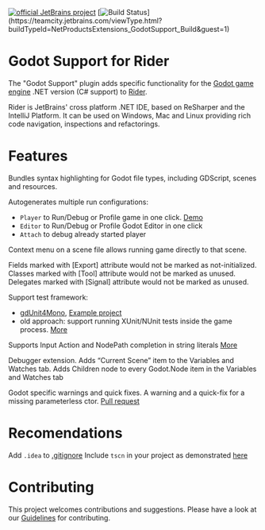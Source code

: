 [![official JetBrains project](https://jb.gg/badges/official-flat-square.svg)](https://confluence.jetbrains.com/display/ALL/JetBrains+on+GitHub)
[![Build Status](https://teamcity.jetbrains.com/app/rest/builds/buildType:(id:NetProductsExtensions_GodotSupport_Build)/statusIcon.svg?guest=1)](https://teamcity.jetbrains.com/viewType.html?buildTypeId=NetProductsExtensions_GodotSupport_Build&guest=1)
 
# Godot Support for Rider

The "Godot Support" plugin adds specific functionality for the [Godot game engine](https://godotengine.org/) .NET version (C# support) to [Rider](https://www.jetbrains.com/rider/).

Rider is JetBrains' cross platform .NET IDE, based on ReSharper and the IntelliJ Platform. It can be used on Windows, Mac and Linux providing rich code navigation, inspections and refactorings.

# Features

Bundles syntax highlighting for Godot file types, including GDScript, scenes and resources.

Autogenerates multiple run configurations:
 - `Player` to Run/Debug or Profile game in one click. [Demo](https://youtu.be/FmaYKONV5NY?t=78)
 - `Editor` to Run/Debug or Profile Godot Editor in one click
 - `Attach` to debug already started player
 
Context menu on a scene file allows running game directly to that scene.

Fields marked with [Export] attribute would not be marked as not-initialized.
Classes marked with [Tool] attribute would not be marked as unused.
Delegates marked with [Signal] attribute would not be marked as unused.

Support test framework:

 - [gdUnit4Mono](https://github.com/MikeSchulze/gdUnit4Mono), [Example project](https://github.com/van800/Godot421GdUnitExample)
 - old approach: support running XUnit/NUnit tests inside the game process. [More](https://github.com/JetBrains/godot-support/pull/58)

Supports Input Action and NodePath completion in string literals [More](https://github.com/JetBrains/godot-support/pull/102)

Debugger extension. Adds “Current Scene” item to the Variables and Watches tab. Adds Children node to every Godot.Node item in the Variables and Watches tab

Godot specific warnings and quick fixes. A warning and a quick-fix for a missing parameterless ctor. [Pull request](https://github.com/JetBrains/godot-support/pull/127)

# Recomendations

Add `.idea` to [.gitignore](https://github.com/van800/godot-demo-projects/pull/2/files#diff-a084b794bc0759e7a6b77810e01874f2R22) 
Include `tscn` in your project as demonstrated [here](https://github.com/van800/godot-demo-projects/pull/2/files#diff-d6ab4c56e3f79be158a2dbd5b9ae8eb8R7)

# Contributing

This project welcomes contributions and suggestions.
Please have a look at our [Guidelines](CONTRIBUTING.md) for contributing.
